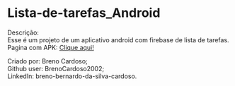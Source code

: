 # Lista-de-tarefas_Android
Descrição:  
Esse é um projeto de um aplicativo android com firebase de lista de tarefas.  
Pagina com APK: <a href="https://github.com/BrenoCardoso2002/Lista-de-tarefas_Android/blob/main/app-debug.apk" download> Clique aqui! </a>

Criado por: Breno Cardoso;  
Github user: BrenoCardoso2002;  
LinkedIn: breno-bernardo-da-silva-cardoso.

